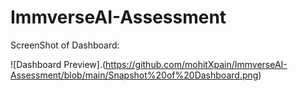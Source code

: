 # ImmverseAI-Assessment

ScreenShot of Dashboard:

![Dashboard Preview].(https://github.com/mohitXpain/ImmverseAI-Assessment/blob/main/Snapshot%20of%20Dashboard.png)
